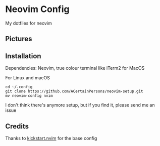 # Neovim Config

My dotfiles for neovim

## Pictures

## Installation

Dependencies: Neovim, true colour terminal like iTerm2 for MacOS

For Linux and macOS
```
cd ~/.config
git clone https://github.com/ACertainPersons/neovim-setup.git
mv neovim-config nvim
```
I don't think there's anymore setup, but if you find it, please send me an issue

## Credits

Thanks to <a href="https://github.com/nvim-lua/kickstart.nvim">kickstart.nvim</a> for the base config
